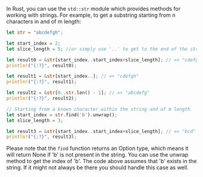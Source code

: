  In Rust, you can use the `std::str` module which provides methods for working with strings. For example, to get a substring starting from n characters in and of m length:

```rust
let str = "abcdefgh";

let start_index = 2;
let slice_length = 5; //or simply use '..' to get to the end of the string

let result0 = &str[start_index..start_index+slice_length]; // => "cdefg"
println!("{:?}", result0);

let result1 = &str[start_index..]; // => "cdefgh"
println!("{:?}", result1);

let result2 = &str[0..str.len() - 1]; // => "abcdefg"
println!("{:?}", result2);

// Starting from a known character within the string and of m length
let start_index = str.find('b').unwrap();
let slice_length = 3;

let result3 = &str[start_index..start_index+slice_length]; // => "bcd"
println!("{:?}", result3);
```

Please note that the `find` function returns an Option type, which means it will return None if 'b' is not present in the string. You can use the unwrap method to get the index of 'b'. The code above assumes that 'b' exists in the string. If it might not always be there you should handle this case as well.
